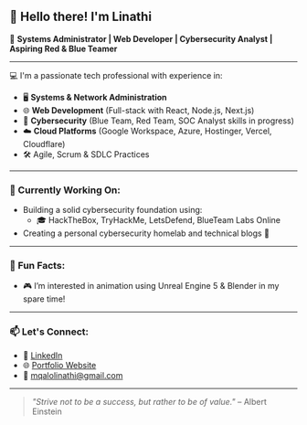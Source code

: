 ## 👋 Hello there! I'm Linathi

🎯 **Systems Administrator | Web Developer | Cybersecurity Analyst | Aspiring Red & Blue Teamer**

---

💻 I'm a passionate tech professional with experience in:

- 🖥️ **Systems & Network Administration**  
- 🌐 **Web Development** (Full-stack with React, Node.js, Next.js)  
- 🔐 **Cybersecurity** (Blue Team, Red Team, SOC Analyst skills in progress)  
- ☁️ **Cloud Platforms** (Google Workspace, Azure, Hostinger, Vercel, Cloudflare)  
- 🛠️ Agile, Scrum & SDLC Practices

---

### 🧠 Currently Working On:
- Building a solid cybersecurity foundation using:
  - 🎓 HackTheBox, TryHackMe, LetsDefend, BlueTeam Labs Online  
- Creating a personal cybersecurity homelab and technical blogs 🧪

---

### 🌟 Fun Facts:  
- 🎮 I’m interested in animation using Unreal Engine 5 & Blender in my spare time!

---

### 📫 Let's Connect:
- 🔗 [LinkedIn](https://www.linkedin.com/in/linathi-mqalo-8ab653194)  
- 🌐 [Portfolio Website](https://yourwebsite.com)  
- 📧 mqalolinathi@gmail.com 

---

> _"Strive not to be a success, but rather to be of value."_ – Albert Einstein

